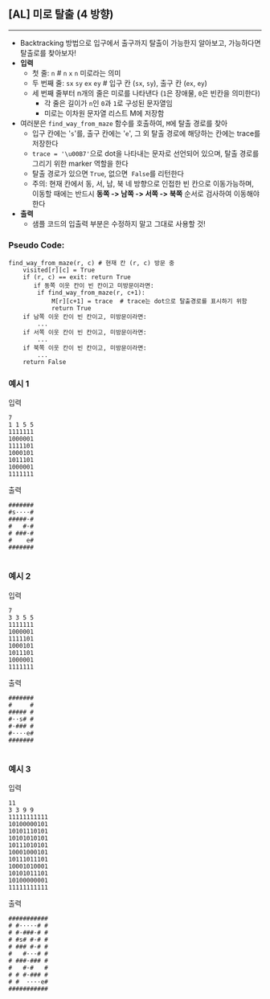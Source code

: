 ## [AL] 미로 탈출 (4 방향)
---
- Backtracking 방법으로 입구에서 출구까지 탈출이 가능한지 알아보고, 가능하다면 탈출로를 찾아보자!
- **입력**
    - 첫 줄: `n`    # `n` `x` `n` 미로라는 의미
    - 두 번째 줄: `sx` `sy` `ex` `ey`   # 입구 칸 (`sx`, `sy`),  출구 칸 (`ex`, `ey`)
    - 세 번째 줄부터 n개의 줄은 미로를 나타낸다 (`1`은 장애물, `0`은 빈칸을 의미한다)
        - 각 줄은 길이가 `n`인 `0`과 `1`로 구성된 문자열임
        - 미로는 이차원 문자열 리스트 M에 저장함
- 여러분은 `find_way_from_maze` 함수를 호출하여, `M`에 탈출 경로를 찾아
    - 입구 칸에는 '`s`'를, 출구 칸에는 '`e`', 그 외 탈출 경로에 해당하는 칸에는 trace를 저장한다
    - `trace = '\u00B7'`으로 dot을 나타내는 문자로 선언되어 있으며, 탈출 경로를 그리기 위한 marker 역할을 한다
    - 탈출 경로가 있으면 `True`, 없으면` False`를 리턴한다
    - 주의: 현재 칸에서 동, 서, 남, 북 네 방향으로 인접한 빈 칸으로 이동가능하며, 이동할 때에는 반드시 **동쪽 -> 남쪽 -> 서쪽 -> 북쪽** 순서로 검사하여 이동해야 한다
- **출력**
    - 샘플 코드의 입출력 부분은 수정하지 말고 그대로 사용할 것!

### Pseudo Code:

```
find_way_from_maze(r, c) # 현재 칸 (r, c) 방문 중
	visited[r][c] = True
	if (r, c) == exit: return True
	   if 동쪽 이웃 칸이 빈 칸이고 미방문이라면:
		if find_way_from_maze(r, c+1):
			M[r][c+1] = trace  # trace는 dot으로 탈출경로를 표시하기 위함
			return True
	if 남쪽 이웃 칸이 빈 칸이고, 미방문이라면:
		...
	if 서쪽 이웃 칸이 빈 칸이고, 미방문이라면:
		...
	if 북쪽 이웃 칸이 빈 칸이고, 미방문이라면:
		...
	return False
```

### **예시 1**
입력
```
7
1 1 5 5
1111111
1000001
1111101
1000101
1011101
1000001
1111111
```
출력
```
#######
#s····#
#####·#
#   #·#
# ###·#
#    e#
#######


```
### **예시 2**
입력
```
7
3 3 5 5
1111111
1000001
1111101
1000101
1011101
1000001
1111111
```
출력
```
#######
#     #
##### #
#··s# #
#·### #
#····e#
#######


```

### **예시 3**
입력
```
11
3 3 9 9
11111111111
10100000101
10101110101
10101010101
10111010101
10001000101
10111011101
10001010001
10101011101
10100000001
11111111111
```
출력
```
###########
# #·····# #
# #·###·# #
# #s# #·# #
# ### #·# #
#   #···# #
# ###·### #
#   #·#   #
# # #·### #
# #  ····e#
###########


```

